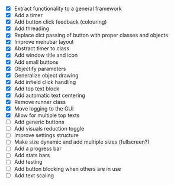 - [x] Extract functionality to a general framework
- [x] Add a timer
- [x] Add button click feedback (colouring)
- [x] Add threading
- [x] Replace dict passing of button with proper classes and objects
- [x] Improve menubar layout
- [x] Abstract timer to class
- [x] Add window title and icon
- [x] Add small buttons
- [x] Objectify parameters
- [x] Generalize object drawing
- [x] Add infield click handling
- [x] Add top text block
- [x] Add automatic text centering
- [x] Remove runner class
- [x] Move logging to the GUI
- [x] Allow for multiple top texts
- [ ] Add generic buttons
- [ ] Add visuals reduction toggle
- [ ] Improve settings structure
- [ ] Make size dynamic and add multiple sizes (fullscreen?)
- [ ] Add a progress bar
- [ ] Add stats bars
- [ ] Add testing
- [ ] Add button blocking when others are in use
- [ ] Add text scaling
